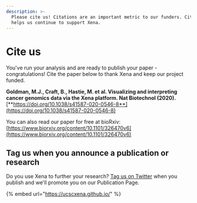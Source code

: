 ```yaml
---
description: >-
  Please cite us! Citations are an important metric to our funders. Citing us
  helps us continue to support Xena.
---
```


# Cite us

You've run your analysis and are ready to publish your paper - congratulations! Cite the paper below to thank Xena and keep our project funded.

**Goldman, M.J., Craft, B., Hastie, M. et al. Visualizing and interpreting cancer genomics data via the Xena platform. Nat Biotechnol (2020).** [**https://doi.org/10.1038/s41587-020-0546-8**](https://doi.org/10.1038/s41587-020-0546-8)

You can also read our paper for free at bioRxiv: [https://www.biorxiv.org/content/10.1101/326470v6](https://www.biorxiv.org/content/10.1101/326470v6)

## Tag us when you announce a publication or research

Do you use Xena to further your research? [Tag us on Twitter](https://twitter.com/UCSCXena) when you publish and we'll promote you on our Publication Page.&#x20;

{% embed url="https://ucscxena.github.io/" %}

###
